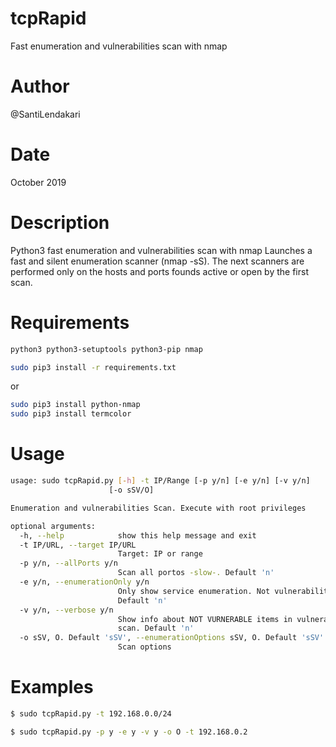 # tcpRapid
Fast enumeration and vulnerabilities scan with nmap

# Author 
@SantiLendakari

# Date
October 2019

# Description
Python3 fast enumeration and vulnerabilities scan with nmap
Launches a fast and silent enumeration scanner (nmap -sS). The next scanners are performed only on the hosts and ports founds active or open by the first scan.

# Requirements
```bash 
python3 python3-setuptools python3-pip nmap
```

```bash 
sudo pip3 install -r requirements.txt
```
or 
```bash 
sudo pip3 install python-nmap
sudo pip3 install termcolor
```
                        
# Usage
```bash
usage: sudo tcpRapid.py [-h] -t IP/Range [-p y/n] [-e y/n] [-v y/n]
                      [-o sSV/O]

Enumeration and vulnerabilities Scan. Execute with root privileges

optional arguments:
  -h, --help            show this help message and exit
  -t IP/URL, --target IP/URL
                        Target: IP or range
  -p y/n, --allPorts y/n
                        Scan all portos -slow-. Default 'n'
  -e y/n, --enumerationOnly y/n
                        Only show service enumeration. Not vulnerabilities.
                        Default 'n'
  -v y/n, --verbose y/n
                        Show info about NOT VURNERABLE items in vulnerability
                        scan. Default 'n'
  -o sSV, O. Default 'sSV', --enumerationOptions sSV, O. Default 'sSV'
                        Scan options

```

# Examples
```bash
$ sudo tcpRapid.py -t 192.168.0.0/24
```
```bash
$ sudo tcpRapid.py -p y -e y -v y -o O -t 192.168.0.2 
```
